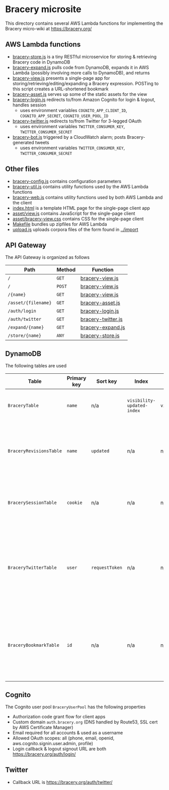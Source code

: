 # Bracery microsite

This directory contains several AWS Lambda functions for implementing the Bracery micro-wiki at https://bracery.org/

## AWS Lambda functions

- [bracery-store.js](bracery-store.js) is a tiny RESTful microservice for storing & retrieving Bracery code in DynamoDB
- [bracery-expand.js](bracery-expand.js) pulls code from DynamoDB, expands it in AWS Lambda (possibly involving more calls to DynamoDB), and returns
- [bracery-view.js](bracery-view.js) presents a single-page app for storing/retrieving/editing/expanding a Bracery expression. POSTing to this script creates a URL-shortened bookmark
- [bracery-asset.js](bracery-asset.js) serves up some of the static assets for the view
- [bracery-login.js](bracery-login.js) redirects to/from Amazon Cognito for login & logout, handles session
   - uses environment variables `COGNITO_APP_CLIENT_ID`, `COGNITO_APP_SECRET`, `COGNITO_USER_POOL_ID`
- [bracery-twitter.js](bracery-twitter.js) redirects to/from Twitter for 3-legged OAuth
   - uses environment variables `TWITTER_CONSUMER_KEY`, `TWITTER_CONSUMER_SECRET`
- [bracery-bot.js](bracery-bot.js) triggered by a CloudWatch alarm; posts Bracery-generated tweets
   - uses environment variables `TWITTER_CONSUMER_KEY`, `TWITTER_CONSUMER_SECRET`

## Other files

- [bracery-config.js](bracery-config.js) contains configuration parameters
- [bracery-util.js](bracery-util.js) contains utility functions used by the AWS Lambda functions
- [bracery-web.js](bracery-web.js) contains utility functions used by both AWS Lambda and the client
- [index.html](index.html) is a template HTML page for the single-page client app
- [asset/view.js](asset/view.js) contains JavaScript for the single-page client
- [asset/bracery-view.css](asset/bracery-view.css) contains CSS for the single-page client
- [Makefile](Makefile) bundles up zipfiles for AWS Lambda
- [upload.js](upload.js) uploads corpora files of the form found in [../import](../import)


## API Gateway

The API Gateway is organized as follows

| Path | Method | Function |
| ---- | ------ | -------- |
| `/` | `GET` | [bracery-view.js](bracery-view.js) |
| `/` | `POST` | [bracery-view.js](bracery-view.js) |
| `/{name}` | `GET` | [bracery-view.js](bracery-view.js) |
| `/asset/{filename}` | `GET` | [bracery-asset.js](bracery-asset.js) |
| `/auth/login` | `GET` | [bracery-login.js](bracery-login.js) |
| `/auth/twitter` | `GET` | [bracery-twitter.js](bracery-twitter.js) |
| `/expand/{name}` | `GET` | [bracery-expand.js](bracery-expand.js) |
| `/store/{name}` | `ANY` | [bracery-store.js](bracery-store.js) |

## DynamoDB

The following tables are used

| Table | Primary key | Sort key | Index | Index primary | Index sort | Description |
| ----- | ----------- | -------- | ----- | ------------- | ---------- | ----------- |
| `BraceryTable` | `name` | n/a | `visibility-updated-index` | `visibility` | `updated` | Main symbol definition table, one entry per symbol |
| `BraceryRevisionsTable` | `name` | `updated` | n/a | n/a | n/a | Symbol revisions table, multiple entries per symbol, same attributes as `BraceryTable` |
| `BracerySessionTable` | `cookie` | n/a | n/a | n/a | n/a | Stores information about the session, e.g. whether user has logged on |
| `BraceryTwitterTable` | `user` | `requestToken` | n/a | n/a | n/a | Stores information about pending & granted Twitter authorization requests, and their associated user accounts & symbols |
| `BraceryBookmarkTable` | `id` | n/a | n/a | n/a | n/a | A table for saving application state (current source & expanded text) for URL-shortening purposes |


## Cognito

The Cognito user pool `BraceryUserPool` has the following properties

- Authorization code grant flow for client apps
- Custom domain `auth.bracery.org` (DNS handled by Route53, SSL cert by AWS Certificate Manager)
- Email required for all accounts & used as a username
- Allowed OAuth scopes: all (phone, email, openid, aws.cognito.signin.user.admin, profile)
- Login callback & logout signout URL are both https://bracery.org/auth/login/

## Twitter

- Callback URL is https://bracery.org/auth/twitter/
